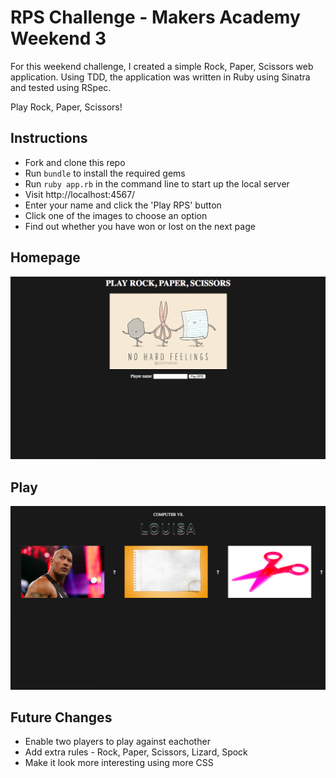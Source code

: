 # RPS Challenge - Makers Academy Weekend 3

For this weekend challenge, I created a simple Rock, Paper, Scissors web application. Using TDD, the application was written in Ruby using Sinatra and tested using RSpec.

Play Rock, Paper, Scissors!

Instructions
-------

* Fork and clone this repo
* Run `bundle` to install the required gems
* Run `ruby app.rb` in the command line to start up the local server
* Visit http://localhost:4567/
* Enter your name and click the 'Play RPS' button
* Click one of the images to choose an option
* Find out whether you have won or lost on the next page

Homepage
----
![Alt text](./RPS_homepage.png?raw=true)

Play
----
![Alt text](./RPS_play.png?raw=true)


Future Changes
----
* Enable two players to play against eachother
* Add extra rules - Rock, Paper, Scissors, Lizard, Spock
* Make it look more interesting using more CSS

